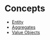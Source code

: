 # Concepts

- [Entity](/concepts/entity.md)
- [Aggregates](/concepts/aggregates.md)
- [Value Objects](/concepts/value-objects.md)